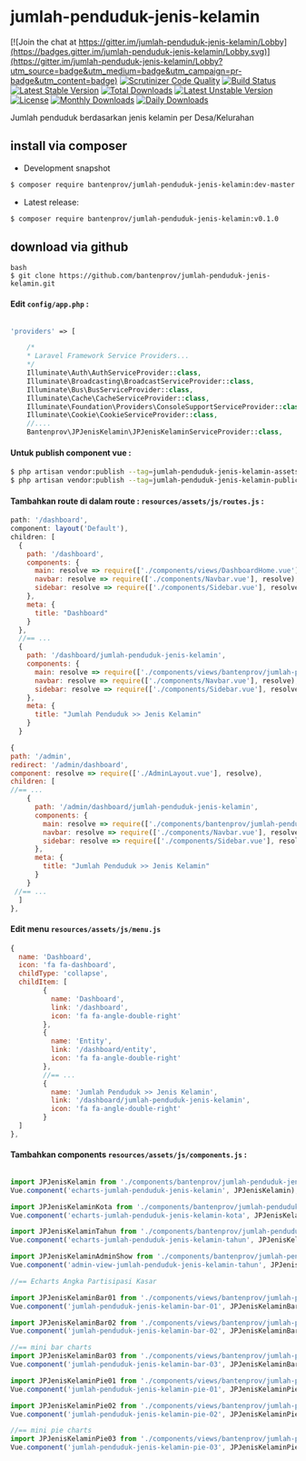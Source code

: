 # jumlah-penduduk-jenis-kelamin

[![Join the chat at https://gitter.im/jumlah-penduduk-jenis-kelamin/Lobby](https://badges.gitter.im/jumlah-penduduk-jenis-kelamin/Lobby.svg)](https://gitter.im/jumlah-penduduk-jenis-kelamin/Lobby?utm_source=badge&utm_medium=badge&utm_campaign=pr-badge&utm_content=badge)
[![Scrutinizer Code Quality](https://scrutinizer-ci.com/g/bantenprov/jumlah-penduduk-jenis-kelamin/badges/quality-score.png?b=master)](https://scrutinizer-ci.com/g/bantenprov/jumlah-penduduk-jenis-kelamin/?branch=master)
[![Build Status](https://scrutinizer-ci.com/g/bantenprov/jumlah-penduduk-jenis-kelamin/badges/build.png?b=master)](https://scrutinizer-ci.com/g/bantenprov/jumlah-penduduk-jenis-kelamin/build-status/master)
[![Latest Stable Version](https://poser.pugx.org/bantenprov/jumlah-penduduk-jenis-kelamin/v/stable)](https://packagist.org/packages/bantenprov/jumlah-penduduk-jenis-kelamin)
[![Total Downloads](https://poser.pugx.org/bantenprov/jumlah-penduduk-jenis-kelamin/downloads)](https://packagist.org/packages/bantenprov/jumlah-penduduk-jenis-kelamin)
[![Latest Unstable Version](https://poser.pugx.org/bantenprov/jumlah-penduduk-jenis-kelamin/v/unstable)](https://packagist.org/packages/bantenprov/jumlah-penduduk-jenis-kelamin)
[![License](https://poser.pugx.org/bantenprov/jumlah-penduduk-jenis-kelamin/license)](https://packagist.org/packages/bantenprov/jumlah-penduduk-jenis-kelamin)
[![Monthly Downloads](https://poser.pugx.org/bantenprov/jumlah-penduduk-jenis-kelamin/d/monthly)](https://packagist.org/packages/bantenprov/jumlah-penduduk-jenis-kelamin)
[![Daily Downloads](https://poser.pugx.org/bantenprov/jumlah-penduduk-jenis-kelamin/d/daily)](https://packagist.org/packages/bantenprov/jumlah-penduduk-jenis-kelamin)


Jumlah penduduk berdasarkan jenis kelamin per Desa/Kelurahan

## install via composer

- Development snapshot
```bash
$ composer require bantenprov/jumlah-penduduk-jenis-kelamin:dev-master
```
- Latest release:

```bash
$ composer require bantenprov/jumlah-penduduk-jenis-kelamin:v0.1.0
```

## download via github
~~~
bash
$ git clone https://github.com/bantenprov/jumlah-penduduk-jenis-kelamin.git
~~~


#### Edit `config/app.php` :
```php

'providers' => [

    /*
    * Laravel Framework Service Providers...
    */
    Illuminate\Auth\AuthServiceProvider::class,
    Illuminate\Broadcasting\BroadcastServiceProvider::class,
    Illuminate\Bus\BusServiceProvider::class,
    Illuminate\Cache\CacheServiceProvider::class,
    Illuminate\Foundation\Providers\ConsoleSupportServiceProvider::class,
    Illuminate\Cookie\CookieServiceProvider::class,
    //....
    Bantenprov\JPJenisKelamin\JPJenisKelaminServiceProvider::class,

```

#### Untuk publish component vue :

```bash
$ php artisan vendor:publish --tag=jumlah-penduduk-jenis-kelamin-assets
$ php artisan vendor:publish --tag=jumlah-penduduk-jenis-kelamin-public
```
#### Tambahkan route di dalam route : `resources/assets/js/routes.js` :

```javascript
path: '/dashboard',
component: layout('Default'),
children: [
  {
    path: '/dashboard',
    components: {
      main: resolve => require(['./components/views/DashboardHome.vue'], resolve),
      navbar: resolve => require(['./components/Navbar.vue'], resolve),
      sidebar: resolve => require(['./components/Sidebar.vue'], resolve)
    },
    meta: {
      title: "Dashboard"
    }
  },
  //== ...
  {
    path: '/dashboard/jumlah-penduduk-jenis-kelamin',
    components: {
      main: resolve => require(['./components/views/bantenprov/jumlah-penduduk-jenis-kelamin/DashboardJPJenisKelamin.vue'], resolve),
      navbar: resolve => require(['./components/Navbar.vue'], resolve),
      sidebar: resolve => require(['./components/Sidebar.vue'], resolve)
    },
    meta: {
      title: "Jumlah Penduduk >> Jenis Kelamin"
    }
  }
```

```javascript
{
path: '/admin',
redirect: '/admin/dashboard',
component: resolve => require(['./AdminLayout.vue'], resolve),
children: [
//== ...
    {
      path: '/admin/dashboard/jumlah-penduduk-jenis-kelamin',
      components: {
        main: resolve => require(['./components/bantenprov/jumlah-penduduk-jenis-kelamin/JPJenisKelaminAdmin.show.vue'], resolve),
        navbar: resolve => require(['./components/Navbar.vue'], resolve),
        sidebar: resolve => require(['./components/Sidebar.vue'], resolve)
      },
      meta: {
        title: "Jumlah Penduduk >> Jenis Kelamin"
      }
    }
 //== ...   
  ]
},

```
#### Edit menu `resources/assets/js/menu.js`

```javascript
{
  name: 'Dashboard',
  icon: 'fa fa-dashboard',
  childType: 'collapse',
  childItem: [
        {
          name: 'Dashboard',
          link: '/dashboard',
          icon: 'fa fa-angle-double-right'
        },
        {
          name: 'Entity',
          link: '/dashboard/entity',
          icon: 'fa fa-angle-double-right'
        },
        //== ...
        {
          name: 'Jumlah Penduduk >> Jenis Kelamin',
          link: '/dashboard/jumlah-penduduk-jenis-kelamin',
          icon: 'fa fa-angle-double-right'
        }
  ]
},

```

#### Tambahkan components `resources/assets/js/components.js` :

```javascript

import JPJenisKelamin from './components/bantenprov/jumlah-penduduk-jenis-kelamin/JPJenisKelamin.chart.vue';
Vue.component('echarts-jumlah-penduduk-jenis-kelamin', JPJenisKelamin);

import JPJenisKelaminKota from './components/bantenprov/jumlah-penduduk-jenis-kelamin/JPJenisKelaminKota.chart.vue';
Vue.component('echarts-jumlah-penduduk-jenis-kelamin-kota', JPJenisKelaminKota);

import JPJenisKelaminTahun from './components/bantenprov/jumlah-penduduk-jenis-kelamin/JPJenisKelaminTahun.chart.vue';
Vue.component('echarts-jumlah-penduduk-jenis-kelamin-tahun', JPJenisKelaminTahun);

import JPJenisKelaminAdminShow from './components/bantenprov/jumlah-penduduk-jenis-kelamin/JPJenisKelaminAdmin.show.vue';
Vue.component('admin-view-jumlah-penduduk-jenis-kelamin-tahun', JPJenisKelaminAdminShow);

//== Echarts Angka Partisipasi Kasar

import JPJenisKelaminBar01 from './components/views/bantenprov/jumlah-penduduk-jenis-kelamin/JPJenisKelaminBar01.vue';
Vue.component('jumlah-penduduk-jenis-kelamin-bar-01', JPJenisKelaminBar01);

import JPJenisKelaminBar02 from './components/views/bantenprov/jumlah-penduduk-jenis-kelamin/JPJenisKelaminBar02.vue';
Vue.component('jumlah-penduduk-jenis-kelamin-bar-02', JPJenisKelaminBar02);

//== mini bar charts
import JPJenisKelaminBar03 from './components/views/bantenprov/jumlah-penduduk-jenis-kelamin/JPJenisKelaminBar03.vue';
Vue.component('jumlah-penduduk-jenis-kelamin-bar-03', JPJenisKelaminBar03);

import JPJenisKelaminPie01 from './components/views/bantenprov/jumlah-penduduk-jenis-kelamin/JPJenisKelaminPie01.vue';
Vue.component('jumlah-penduduk-jenis-kelamin-pie-01', JPJenisKelaminPie01);

import JPJenisKelaminPie02 from './components/views/bantenprov/jumlah-penduduk-jenis-kelamin/JPJenisKelaminPie02.vue';
Vue.component('jumlah-penduduk-jenis-kelamin-pie-02', JPJenisKelaminPie02);

//== mini pie charts
import JPJenisKelaminPie03 from './components/views/bantenprov/jumlah-penduduk-jenis-kelamin/JPJenisKelaminPie03.vue';
Vue.component('jumlah-penduduk-jenis-kelamin-pie-03', JPJenisKelaminPie03);
```
